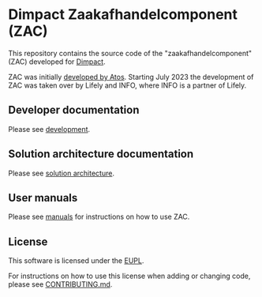 # Dimpact Zaakafhandelcomponent (ZAC)

This repository contains the source code of the "zaakafhandelcomponent" (ZAC) developed for [Dimpact](https://www.dimpact.nl/).

ZAC was initially [developed by Atos](https://github.com/NL-AMS-LOCGOV/zaakafhandelcomponent).
Starting July 2023 the development of ZAC was taken over by Lifely and INFO, where INFO is a partner of Lifely.

## Developer documentation

Please see [development](docs/development/README.md).

## Solution architecture documentation

Please see [solution architecture](docs/solution-architecture/README.md).

## User manuals

Please see [manuals](docs/manuals/README.md) for instructions on how to use ZAC.

## License

This software is licensed under the [EUPL](LICENSE.md).

For instructions on how to use this license when adding or changing code, please see [CONTRIBUTING.md](CONTRIBUTING.md).

